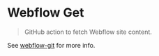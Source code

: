 # Webflow Get
> GitHub action to fetch Webflow site content.

See [webflow-git](https://github.com/loomchild/webflow-git) for more info.
